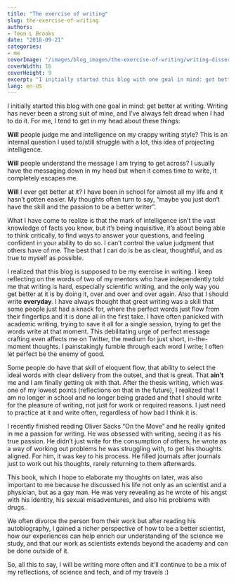 ```yaml
---
title: "The exercise of writing"
slug: the-exercise-of-writing
authors:
- Teon L Brooks
date: "2018-09-21"
categories:
- me
coverImage: "/images/blog_images/the-exercise-of-writing/writing-dissertation.jpg"
coverWidth: 16
coverHeight: 9
excerpt: "I initially started this blog with one goal in mind: get better at writing."
lang: en-US
---
```


I initially started this blog with one goal in mind: get better at writing. Writing has never been a strong suit of mine, and I’ve always felt dread when I had to do it. For me, I tend to get in my head about these things:

**Will** people judge me and intelligence on my crappy writing style? This is an internal question I used to/still struggle with a lot, this idea of projecting intelligence.

**Will** people understand the message I am trying to get across? I usually have the messaging down in my head but when it comes time to write, it completely escapes me.

**Will** I ever get better at it? I have been in school for almost all my life and it hasn’t gotten easier. My thoughts often turn to say, “maybe you just don’t have the skill and the passion to be a better writer”.

What I have come to realize is that the mark of intelligence isn’t the vast knowledge of facts you know, but it’s being inquisitive, it’s about being able to think critically, to find ways to answer your questions, and feeling confident in your ability to do so. I can’t control the value judgment that others have of me. The best that I can do is be as clear, thoughtful, and as true to myself as possible.

I realized that this blog is supposed to be my exercise in writing. I keep reflecting on the words of two of my mentors who have independently told me that writing is hard, especially scientific writing, and the only way you get better at it is by doing it, over and over and over again. Also that I should write **everyday**. I have always thought that great writing was a skill that some people just had a knack for, where the perfect words just flow from their fingertips and it is done all in the first take. I have often panicked with academic writing, trying to save it all for a single session, trying to get the words write at that moment. This debilitating urge of perfect message crafting even affects me on Twitter, the medium for just short, in-the-moment thoughts. I painstakingly fumble through each word I write; I often let perfect be the enemy of good.

Some people do have that skill of eloquent flow, that ability to select the ideal words with clear delivery from the outset, and that is great. That **ain’t** me and I am finally getting ok with that. After the thesis writing, which was one of my lowest points (reflections on that in the future), I realized that I am no longer in school and no longer being graded and that I should write for the pleasure of writing, not just for work or required reasons. I just need to practice at it and write often, regardless of how bad I think it is.

I recently finished reading Oliver Sacks “On the Move” and he really ignited in me a passion for writing. He was obsessed with writing, seeing it as his true passion. He didn’t just write for the consumption of others, he wrote as a way of working out problems he was struggling with, to get his thoughts aligned. For him, it was key to his process. He filled journals after journals just to work out his thoughts, rarely returning to them afterwards.

This book, which I hope to elaborate my thoughts on later, was also important to me because he discussed his life not only as an scientist and a physician, but as a gay man. He was very revealing as he wrote of his angst with his identity, his sexual misadventures, and also his problems with drugs.

We often divorce the person from their work but after reading his autobiography, I gained a richer perspective of how to be a better scientist, how our experiences can help enrich our understanding of the science we study, and that our work as scientists extends beyond the academy and can be done outside of it.

So, all this to say, I will be writing more often and it’ll continue to be a mix of my reflections, of science and tech, and of my travels :)
